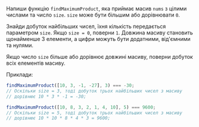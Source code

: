 Напиши функцію `findMaximumProduct`, яка приймає масив `nums` з цілими числами та число `size`. `size` може бути більшим або дорівнювати `0`.

Знайди добуток найбільших чисел, їхня кількість передається параметром `size`. Якщо `size = 0`, поверни `1`. Довжина масиву становить щонайменше 3 елементи, а цифри можуть бути додатними, від'ємними та нулями.

Якщо число `size` більше або дорівнює довжині масиву, поверни добуток всіх елементів масиву.

Приклади:

```js
findMaximumProduct([10, 3, -1, -27], 3) === -30;
// Оскільки size = 3, тоді добуток трьох найбільших чисел з масиву
// дорівнює 10 * 3 * -1 = -30;

findMaximumProduct([10, 8, 3, 2, 1, 4, 10], 5) === 9600;
// Оскільки size = 5, тоді добуток трьох найбільших чисел з масиву
// дорівнює 10 * 10 * 8 * 4 * 3 = 9600;
```
